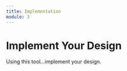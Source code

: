 ```yaml
---
title: Implementation
module: 3
---
```


# Implement Your Design

Using this tool...implement your design.